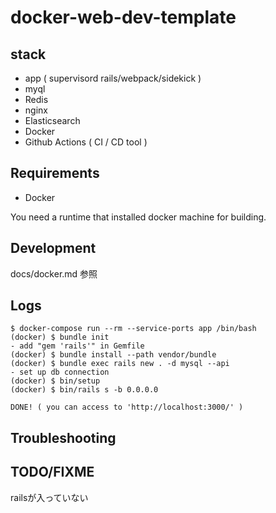# docker-web-dev-template


## stack

- app ( supervisord rails/webpack/sidekick )
- myql
- Redis
- nginx
- Elasticsearch
- Docker
- Github Actions ( CI / CD tool )


## Requirements

- Docker

You need a runtime that installed docker machine for building.


## Development

docs/docker.md 参照


## Logs

```
$ docker-compose run --rm --service-ports app /bin/bash
(docker) $ bundle init
- add "gem 'rails'" in Gemfile
(docker) $ bundle install --path vendor/bundle
(docker) $ bundle exec rails new . -d mysql --api
- set up db connection
(docker) $ bin/setup
(docker) $ bin/rails s -b 0.0.0.0

DONE! ( you can access to 'http://localhost:3000/' )
```


## Troubleshooting


## TODO/FIXME

railsが入っていない
